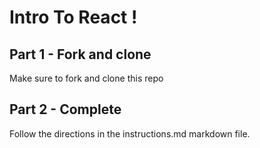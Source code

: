 # Intro To React !

## Part 1 - Fork and clone

Make sure to fork and clone this repo 

## Part 2 - Complete

Follow the directions in the instructions.md markdown file.
 
